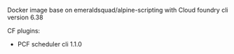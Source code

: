 Docker image base on emeraldsquad/alpine-scripting with Cloud foundry cli version 6.38

CF plugins:

* PCF scheduler cli 1.1.0 

